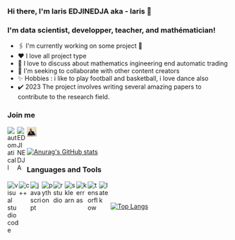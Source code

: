 ### Hi there, I'm laris EDJINEDJA aka - laris 👋

### I'm data scientist, developper, teacher, and mathématician!

* 🖇️ I'm currently working on some project 🤣
* ♥️  I love all project type 
* 🌱 I love to discuss about mathematics ingineering end automatic trading
* 🤝 I'm seeking to collaborate with other content creators
* ✨ Hobbies : i like to play  football and basketball, i love dance also
* ✔️ 2023 The project involves writing several amazing papers to contribute to the research field.


### Join me

<img align="left"  alt="automaticall" width="22 px "  src="https://seeklogo.net/wp-content/uploads/2020/03/YouTube-icon-SVG.png"/> 
<img align="left"  alt="EDJINEDJA" width="22 px "  src="https://th.bing.com/th/id/OIP.zAJZfGEEfJgc9TXyvmaNBwHaHa?pid=ImgDet&rs=1"/>
<img align="left"  alt="EDJINEDJA" width="22 px "  src="https://github.com/EDJINEDJA/EDJINEDJA/blob/master/laris.jpeg"/>

<br />
<br />

[![Anurag's GitHub stats](https://github-readme-stats.vercel.app/api?username=EDJINEDJA)](https://github.com/anuraghazra/github-readme-stats)


### Languages and Tools

<img align="left"  alt="visual studio code"  width="26 px "  src="https://icons.iconarchive.com/icons/papirus-team/papirus-apps/512/visual-studio-code-icon.png" />
<img align="left"  alt="c++" width="26 px "  src="https://www.freeiconspng.com/uploads/dev-visual-c-plus-plus-logo-icon-11.png" />
<img align="left"  alt="javascript" width="26 px "  src="https://cdn3.iconfinder.com/data/icons/muksis/128/js-512.png" />
<img align="left"  alt="python" width="26 px "  src="https://th.bing.com/th/id/OIP.M4xENXCXlHvUzYUlxPSLmwHaHa?pid=ImgDet&rs=1" />
<img align="left"  alt="r studio" width="26 px "  src="https://th.bing.com/th/id/R.e208fda7e2ff974949d8dbb12099acbf?rik=Ms%2b4%2fjleEr9N%2fA&pid=ImgRaw&r=0" />
<img align="left"  alt="sklearn" width="26 px "  src="https://miro.medium.com/max/1200/0*y1dQgNrQ8FyVQ8Rm.png" />
<img align="left"  alt="kerras" width="26 px "  src="https://victorzhou.com/static/c309c4c6a7bbdb43cf1f290786ce47ab/39600/keras-logo.png" />
<img align="left"  alt="tensorflow" width="26 px "  src="https://th.bing.com/th/id/OIP.qDHZwNI-q0pGv6qGKaqvzAHaH7?pid=ImgDet&rs=1" />
<img align="left"  alt="latek" width="26 px "  src="https://th.bing.com/th/id/R.532d4ba947a9c17bcae4b4889e74fcd9?rik=TL3bfipeCh%2f4iQ&riu=http%3a%2f%2fsvgicons.o7a.net%2fofficial%2ftexmaker.png&ehk=vE6hqH4vetETW%2bJe1GOfBu4jniq5%2bO2fUWPM%2fKvrBfo%3d&risl=&pid=ImgRaw&r=0" />

<br />
<br />

[![Top Langs](https://github-readme-stats.vercel.app/api/top-langs/?username=EDJINEDJA&langs_count=8)](https://github.com/anuraghazra/github-readme-stats)




